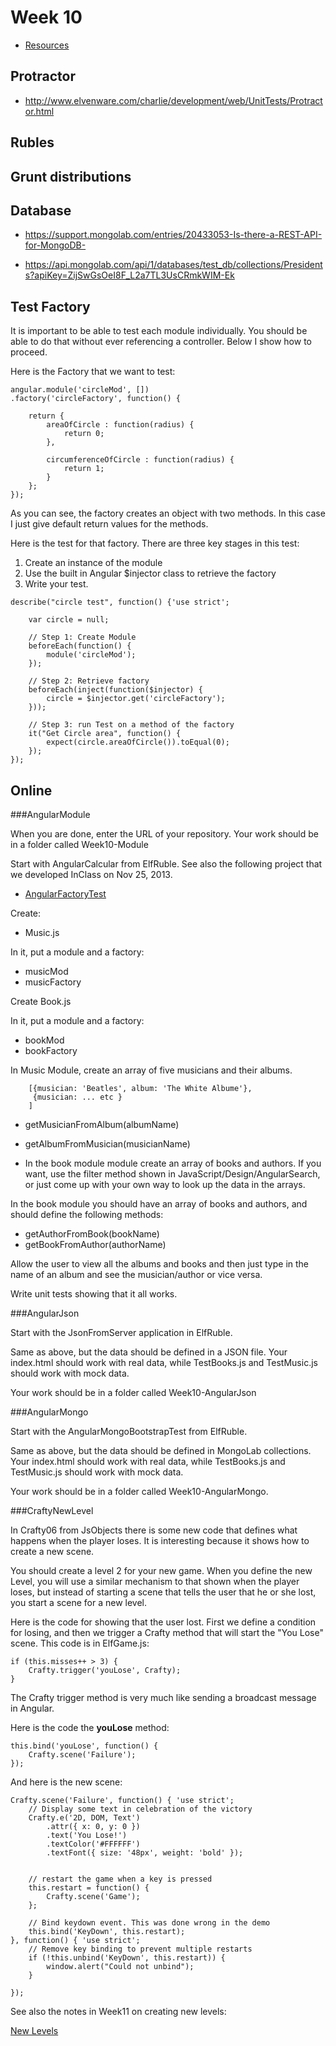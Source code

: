 Week 10
=======

* [Resources](Isit320-Resources.html)

Protractor
----------

- <http://www.elvenware.com/charlie/development/web/UnitTests/Protractor.html>

Rubles
------

Grunt distributions
-------------------

Database
--------

- <https://support.mongolab.com/entries/20433053-Is-there-a-REST-API-for-MongoDB->

- <https://api.mongolab.com/api/1/databases/test_db/collections/Presidents?apiKey=ZijSwGsOeI8F_L2a7TL3UsCRmkWIM-Ek>


Test Factory
------------

It is important to be able to test each module individually.
You should be able to do that without ever referencing 
a controller. Below I show how to proceed.

Here is the Factory that we want to test:

```
angular.module('circleMod', [])
.factory('circleFactory', function() {

    return {
        areaOfCircle : function(radius) {
            return 0;
        },

        circumferenceOfCircle : function(radius) {
            return 1;
        }
    };
});
```

As you can see, the factory creates an object with
two methods. In this case I just give default return
values for the methods.

Here is the test for that factory. There are three
key stages in this test:

1. Create an instance of the module
2. Use the built in Angular $injector class to
retrieve the factory
3. Write your test.

```
describe("circle test", function() {'use strict';

    var circle = null;

	// Step 1: Create Module
    beforeEach(function() {
        module('circleMod');
    });

	// Step 2: Retrieve factory
    beforeEach(inject(function($injector) {
        circle = $injector.get('circleFactory');
    }));

	// Step 3: run Test on a method of the factory
    it("Get Circle area", function() {
        expect(circle.areaOfCircle()).toEqual(0);
    });
});
```
Online
------

###AngularModule

When you are done, enter the URL of your repository. Your work 
should be in a folder called Week10-Module

Start with AngularCalcular from ElfRuble. See also the following 
project that we developed InClass on Nov 25, 2013.

- [AngularFactoryTest](https://github.com/charliecalvert/JsObjects/tree/master/JavaScript/UnitTests/AngularFactoryTest)

Create:

- Music.js

In it, put a module and a factory:

- musicMod
- musicFactory

Create Book.js

In it, put a module and a factory:

- bookMod
- bookFactory

In Music Module, create an array of five musicians and their albums.

```
	[{musician: 'Beatles', album: 'The White Albume'},
	 {musician: ... etc }
	]
```

- getMusicianFromAlbum(albumName)
- getAlbumFromMusician(musicianName)

- In the book module module create an array of books and
authors. If you want, use the filter method shown in 
JavaScript/Design/AngularSearch, or just come up with
your own way to look up the data in the arrays.

In the book module you should have an array of books
and authors, and should define the following methods:

- getAuthorFromBook(bookName)
- getBookFromAuthor(authorName)

Allow the user to view all the albums and books and 
then just type in the name of an album and see 
the musician/author or vice versa.

Write unit tests showing that it all works.

###AngularJson

Start with the JsonFromServer application in ElfRuble.

Same as above, but the data should be defined in a
JSON file. Your index.html should work with real 
data, while TestBooks.js and TestMusic.js should
work with mock data.

Your work should be in a folder called Week10-AngularJson

###AngularMongo

Start with the AngularMongoBootstrapTest from ElfRuble.

Same as above, but the data should be defined in
MongoLab collections. Your index.html should work with real 
data, while TestBooks.js and TestMusic.js should
work with mock data.

Your work should be in a folder called Week10-AngularMongo.

###CraftyNewLevel

In Crafty06 from JsObjects there is some new code that
defines what happens when the player loses. It is interesting
because it shows how to create a new scene. 

You should create a level 2 for your new game. When you define the 
new Level, you will use a similar mechanism to that shown when the 
player loses, but instead of starting a scene that tells the user 
that he or she lost, you start a scene for a new level.

Here is the code for showing that the user lost. First
we define a condition for losing, and then we trigger
a Crafty method that will start the "You Lose" scene.
This code is in ElfGame.js:

```
if (this.misses++ > 3) {
	Crafty.trigger('youLose', Crafty);
}
```

The Crafty trigger method is very much like sending
a broadcast message in Angular. 

Here is the code the **youLose** method:

```
this.bind('youLose', function() {
    Crafty.scene('Failure');
});
```

And here is the new scene:

```
Crafty.scene('Failure', function() { 'use strict';
	// Display some text in celebration of the victory
	Crafty.e('2D, DOM, Text')
		.attr({ x: 0, y: 0 })
		.text('You Lose!')
        .textColor('#FFFFFF')
        .textFont({ size: '48px', weight: 'bold' });


	// restart the game when a key is pressed
	this.restart = function() {
		Crafty.scene('Game');
	};

	// Bind keydown event. This was done wrong in the demo
	this.bind('KeyDown', this.restart);
}, function() { 'use strict';
	// Remove key binding to prevent multiple restarts
	if (!this.unbind('KeyDown', this.restart)) {
		window.alert("Could not unbind");
	}

});
```

See also the notes in Week11 on creating new levels:

[New Levels](http://elvenware.com/charlie/books/CloudNotes/Isit320/Week11.html#predefined-levels)
